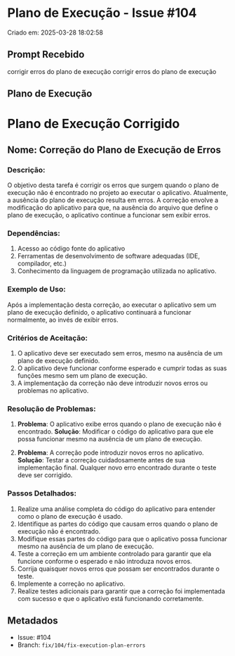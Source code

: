 # Plano de Execução - Issue #104

Criado em: 2025-03-28 18:02:58

## Prompt Recebido

corrigir erros do plano de execução corrigir erros do plano de execução

## Plano de Execução

# Plano de Execução Corrigido

## Nome: Correção do Plano de Execução de Erros

### Descrição: 
O objetivo desta tarefa é corrigir os erros que surgem quando o plano de execução não é encontrado no projeto ao executar o aplicativo. Atualmente, a ausência do plano de execução resulta em erros. A correção envolve a modificação do aplicativo para que, na ausência do arquivo que define o plano de execução, o aplicativo continue a funcionar sem exibir erros.

### Dependências: 
1. Acesso ao código fonte do aplicativo
2. Ferramentas de desenvolvimento de software adequadas (IDE, compilador, etc.)
3. Conhecimento da linguagem de programação utilizada no aplicativo.

### Exemplo de Uso: 
Após a implementação desta correção, ao executar o aplicativo sem um plano de execução definido, o aplicativo continuará a funcionar normalmente, ao invés de exibir erros.

### Critérios de Aceitação: 
1. O aplicativo deve ser executado sem erros, mesmo na ausência de um plano de execução definido.
2. O aplicativo deve funcionar conforme esperado e cumprir todas as suas funções mesmo sem um plano de execução.
3. A implementação da correção não deve introduzir novos erros ou problemas no aplicativo.

### Resolução de Problemas: 
1. **Problema**: O aplicativo exibe erros quando o plano de execução não é encontrado. 
   **Solução**: Modificar o código do aplicativo para que ele possa funcionar mesmo na ausência de um plano de execução.

2. **Problema**: A correção pode introduzir novos erros no aplicativo. 
   **Solução**: Testar a correção cuidadosamente antes de sua implementação final. Qualquer novo erro encontrado durante o teste deve ser corrigido.

### Passos Detalhados: 
1. Realize uma análise completa do código do aplicativo para entender como o plano de execução é usado.
2. Identifique as partes do código que causam erros quando o plano de execução não é encontrado.
3. Modifique essas partes do código para que o aplicativo possa funcionar mesmo na ausência de um plano de execução.
4. Teste a correção em um ambiente controlado para garantir que ela funcione conforme o esperado e não introduza novos erros.
5. Corrija quaisquer novos erros que possam ser encontrados durante o teste.
6. Implemente a correção no aplicativo.
7. Realize testes adicionais para garantir que a correção foi implementada com sucesso e que o aplicativo está funcionando corretamente.

## Metadados

- Issue: #104
- Branch: `fix/104/fix-execution-plan-errors`
